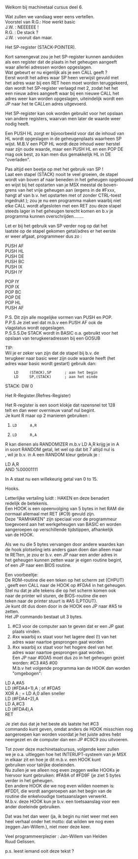  Welkom bij machinetaal cursus deel 6.                          
                                                                
 Wat zullen we vandaag weer eens vertellen.                     
 Voorstel van R.G.: Hoe werkt basic                             
 J.W. : NEEEEEE !                                               
 R.G. : De stack ?                                              
 J.W. : vooruit dan maar.                                       
                                                                
 Het SP-register (STACK-POINTER).                               
                                                                
 Kort samengevat zou je het SP-register kunnen aanduiden        
 als een register dat de plaats in het geheugen aangeeft        
 waar allerlei adressen worden opgeslagen.                      
 Wat gebeurt er nu eigenlijk als je een CALL geeft ?            
 Eerst wordt het adres waar SP heen verwijst gevuld met         
 het adres waar bij een RET heen moet worden teruggekeerd,      
 dan wordt het SP-register verlaagd met 2, zodat het het        
 een nieuw adres aangeeft waar bij een nieuwe CALL het          
 adres weer kan worden opgeslagen, uiteindelijk wordt een       
 JP naar het te CALLen adres uitgevoerd.                        
                                                                
 Het SP-register kan ook worden gebruikt voor het opslaan       
 van andere registers, waarvan men later de waarde weer         
 nodig heeft.                                                   
                                                                
 Een PUSH HL zorgt er bijvoorbeeld voor dat de inhoud van       
 HL wordt opgeslagen in de geheugenplaats waarheen SP           
 wijst. M.B.V een POP HL wordt deze inhoud weer herstel         
 naar zijn oude waarde, maar een PUSH HL en een POP DE          
 mag ook best, zo kan men dus gemakkelijk HL in DE              
 "overladen".                                                   
                                                                
 Pas altijd een beetje op met het gebruik van SP !              
 Laat een stapel (STACK) nooit te veel groeien, de stapel       
 wordt van boven af naar beneden in het geheugen opgebouwd      
 en wijst bij het opstarten van je MSX meestal de boven-        
 grens van het vrije geheugen aan (ergens in de #Fxxx,          
 hangt af van b.v. het opstarten met of zonder CTRL-toest       
 ingedrukt ); zou je nu een programma maken waarbij niet        
 elke CALL wordt afgesloten met een RET zou deze stapel         
 steeds lager in het geheugen terecht komen en b.v je           
 programma kunnen overschrijden........                         
                                                                
 Let er bij het gebruik van SP verder nog op dat het            
 laatste op de stapel gekomen getal/adres er het eerste         
 er weer afgaat, programmeer dus zo :                           
                                                                
 PUSH   AF                                                      
 PUSH   HL                                                      
 PUSH   DE                                                      
 PUSH   BC                                                      
 PUSH   IX                                                      
 PUSH   IY                                                      
                                                                
 POP    IY                                                      
 POP    IX                                                      
 POP    BC                                                      
 POP    DE                                                      
 POP    HL                                                      
 PUSH   AF                                                      
                                                                
 P.S.  Dit zijn alle mogelijke vormen van PUSH en POP.          
 P.P.S Je ziet wel dat m.b.v een PUSH AF ook de                 
       vlagstatus wordt opgeslagen.                             
 P.S.S.S.De STACK wordt in BASIC o.a. gebruikt voor het         
         opslaan van terugkeeradressen bij een GOSUB            
                                                                
 TIP:                                                           
 Wil je er zeker van zijn dat de stapel bij b.v. de             
 terugkeer naar basic weer zijn oude waarde heeft (het          
 adres waar basic wordt gestart) gebruik dan:                   
                                                                
        LD     (STACK),SP      ; aan het begin                  
        LD     SP,(STACK)      ; aan het einde                  
 STACK: DW      0                                               
                                                                
                                                                
 Het R-Register.(Refres-Register)                               
                                                                
 Het R-register is een soort klokje dat razensnel tot 128       
 telt en dan weer overnieuw vanaf nul begint.                   
 Je kunt R maar op 2 manieren gebruiken :                       
                                                                
 1.     LD      A,R                                             
 2.     LD      R,A                                             
                                                                
 R kan dienen als RANDOMIZER m.b.v LD   A,R krijg je in A       
 in soort RANDOM getal, let wel op dat bit 7 altijd nul is      
 , wil je b.v. in A een RANDOM kleur gebruik je :               
                                                                
 LD     A,R                                                     
 AND    %00001111                                               
                                                                
 In A staat nu een willekeurig getal van 0 to 15.               
                                                                
 Hooks.                                                         
                                                                
 Letterlijke vertaling luidt : HAKEN en deze benadert           
 redelijk de betekenis.                                         
 Een HOOK is een opeenvolging van 5 bytes in het RAM die        
 normaal allemaal met RET (#C9) gevuld zijn.                    
 Deze "RAMHAKEN" zijn speciaal voor de programmeur              
 toegevoerd aan het werkgeheugen van BASIC en worden            
 aangeroepen op verschillende tijdstippen, afhankelijk          
 van de HOOK.                                                   
                                                                
 Als we nu die 5 bytes vervangen door andere waardes kan        
 de hook plotseling iets anders gaan doen dan alleen maar       
 te RETten, je zou er b.v. een JP naar een ander adres in       
 het geheugen kunnen zetten waar je eigen routine begint,       
 of een JP naar een BIOS routine.                               
                                                                
 Een voorbeeltje:                                               
 De ROM-routine die een teken op het scherm zet (CHPUT)         
 , geeft een CALL naar de HOOK op #FDA4 in het geheugen.        
 Stel nu dat je alle tekens die op het scherm komen ook         
 naar de printer wil sturen, de BIOS-routine die een            
 teken naar de printer stuurt is #A5 (LPTOUT).                  
 Je kunt dit dus doen door in de HOOK een JP naar #A5 te        
 zetten.                                                        
 Het JP commando bestaat uit 3 bytes.                           
 1. #C3 voor de computer aan te geven dat er een JP gaat        
    plaats vinden.                                              
 2. #xx waarbij xx staat voor het lagere deel (!) van het       
    adres waar naartoe gesprongen gaat worden                   
 3. #xx waarbij xx staat voor het hogere deel van het           
    adres waar naartoe gesprongen gaat worden.                  
 Een JP naar #00A5 moet dus zo in het geheugen gezet            
 worden: #C3 #A5 #00                                            
 M.b.v het volgende programma kan de HOOK dan worden            
 "omgebogen":                                                   
                                                                
 LD     A,#A5                                                   
 LD     (#FDA4+1),A     ; of #FDA5                              
 XOR    A               ; = LD  A,0 allen sneller               
 LD     (#FDA4+2),A                                             
 LD     A,#C3                                                   
 LD     (#FDA4),A                                               
 RET                                                            
                                                                
 Je ziet dus dat je het beste als laatste het #C3               
 commando kunt geven, omdat anders de HOOK misschien nog        
 aangeroepen kan worden voordat je het juiste adres hebt        
 neergezet en de computer dan een JP #C9C9 zou uitvoeren.       
                                                                
 Tot zover deze machinetaalcursus, volgende keer zullen         
 we je o.a. uitleggen hoe het INTERUPT-systeem van je MSX       
 in elkaar zit en hoe je dit m.b.v. een HOOK kunt               
 gebruiken voor talrijke doeleinden.                            
 Nu zullen je we alleen nog even zeggen welke HOOKs je          
 hiervoor kunt gebruiken: #FA9A of #FD9F (je ziet 5 bytes       
 verder in het geheugen.                                        
 Een andere HOOK die we nog even wilden noemen is:              
 #FDD1, die wordt aangeroepen aan het begin van de              
 routine die enkelvoudige toetsaanslagen verwerkt.              
 M.b.v. deze HOOK kun je b.v. een toetsaanslag voor een         
 ander doeleinde gebruiken.                                     
                                                                
 Dat was het dan weer (ja, ik begin nu niet weer met een        
 heel verhaal onder het motto: dat wilden we nog even           
 zeggen Jan-Willem.), niet meer deze keer.                      
                                                                
 Veel programmeerplezier : Jan-Willem van Helden                
                           Ruud Gelissen.                       
                                                                
 p.s. leest iemand ooit deze tekst ?  
 
 
